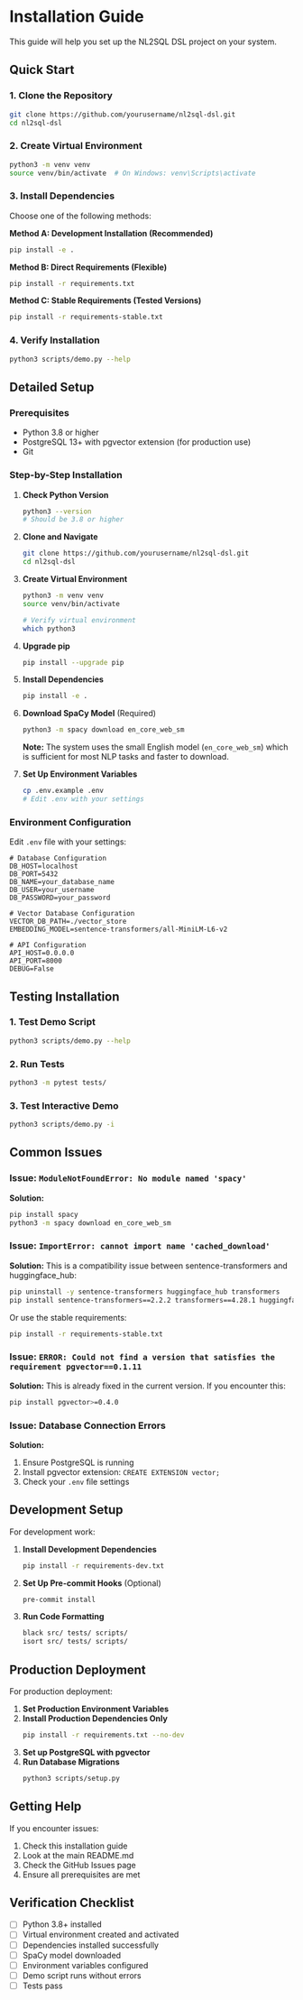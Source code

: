 # Installation Guide

This guide will help you set up the NL2SQL DSL project on your system.

## Quick Start

### 1. Clone the Repository
```bash
git clone https://github.com/yourusername/nl2sql-dsl.git
cd nl2sql-dsl
```

### 2. Create Virtual Environment
```bash
python3 -m venv venv
source venv/bin/activate  # On Windows: venv\Scripts\activate
```

### 3. Install Dependencies
Choose one of the following methods:

**Method A: Development Installation (Recommended)**
```bash
pip install -e .
```

**Method B: Direct Requirements (Flexible)**
```bash
pip install -r requirements.txt
```

**Method C: Stable Requirements (Tested Versions)**
```bash
pip install -r requirements-stable.txt
```

### 4. Verify Installation
```bash
python3 scripts/demo.py --help
```

## Detailed Setup

### Prerequisites
- Python 3.8 or higher
- PostgreSQL 13+ with pgvector extension (for production use)
- Git

### Step-by-Step Installation

1. **Check Python Version**
   ```bash
   python3 --version
   # Should be 3.8 or higher
   ```

2. **Clone and Navigate**
   ```bash
   git clone https://github.com/yourusername/nl2sql-dsl.git
   cd nl2sql-dsl
   ```

3. **Create Virtual Environment**
   ```bash
   python3 -m venv venv
   source venv/bin/activate
   
   # Verify virtual environment
   which python3
   ```

4. **Upgrade pip**
   ```bash
   pip install --upgrade pip
   ```

5. **Install Dependencies**
   ```bash
   pip install -e .
   ```

6. **Download SpaCy Model** (Required)
   ```bash
   python3 -m spacy download en_core_web_sm
   ```
   
   **Note:** The system uses the small English model (`en_core_web_sm`) which is sufficient for most NLP tasks and faster to download.

7. **Set Up Environment Variables**
   ```bash
   cp .env.example .env
   # Edit .env with your settings
   ```

### Environment Configuration

Edit `.env` file with your settings:

```env
# Database Configuration
DB_HOST=localhost
DB_PORT=5432
DB_NAME=your_database_name
DB_USER=your_username
DB_PASSWORD=your_password

# Vector Database Configuration
VECTOR_DB_PATH=./vector_store
EMBEDDING_MODEL=sentence-transformers/all-MiniLM-L6-v2

# API Configuration
API_HOST=0.0.0.0
API_PORT=8000
DEBUG=False
```

## Testing Installation

### 1. Test Demo Script
```bash
python3 scripts/demo.py --help
```

### 2. Run Tests
```bash
python3 -m pytest tests/
```

### 3. Test Interactive Demo
```bash
python3 scripts/demo.py -i
```

## Common Issues

### Issue: `ModuleNotFoundError: No module named 'spacy'`
**Solution:**
```bash
pip install spacy
python3 -m spacy download en_core_web_sm
```

### Issue: `ImportError: cannot import name 'cached_download'`
**Solution:** This is a compatibility issue between sentence-transformers and huggingface_hub:
```bash
pip uninstall -y sentence-transformers huggingface_hub transformers
pip install sentence-transformers==2.2.2 transformers==4.28.1 huggingface_hub==0.16.4
```

Or use the stable requirements:
```bash
pip install -r requirements-stable.txt
```

### Issue: `ERROR: Could not find a version that satisfies the requirement pgvector==0.1.11`
**Solution:** This is already fixed in the current version. If you encounter this:
```bash
pip install pgvector>=0.4.0
```

### Issue: Database Connection Errors
**Solution:**
1. Ensure PostgreSQL is running
2. Install pgvector extension: `CREATE EXTENSION vector;`
3. Check your `.env` file settings

## Development Setup

For development work:

1. **Install Development Dependencies**
   ```bash
   pip install -r requirements-dev.txt
   ```

2. **Set Up Pre-commit Hooks** (Optional)
   ```bash
   pre-commit install
   ```

3. **Run Code Formatting**
   ```bash
   black src/ tests/ scripts/
   isort src/ tests/ scripts/
   ```

## Production Deployment

For production deployment:

1. **Set Production Environment Variables**
2. **Install Production Dependencies Only**
   ```bash
   pip install -r requirements.txt --no-dev
   ```
3. **Set up PostgreSQL with pgvector**
4. **Run Database Migrations**
   ```bash
   python3 scripts/setup.py
   ```

## Getting Help

If you encounter issues:

1. Check this installation guide
2. Look at the main README.md
3. Check the GitHub Issues page
4. Ensure all prerequisites are met

## Verification Checklist

- [ ] Python 3.8+ installed
- [ ] Virtual environment created and activated
- [ ] Dependencies installed successfully
- [ ] SpaCy model downloaded
- [ ] Environment variables configured
- [ ] Demo script runs without errors
- [ ] Tests pass 